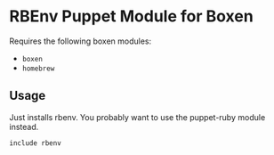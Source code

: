 # RBEnv Puppet Module for Boxen

Requires the following boxen modules:

* `boxen`
* `homebrew`

## Usage

Just installs rbenv.
You probably want to use the puppet-ruby module instead.

```puppet
include rbenv
```